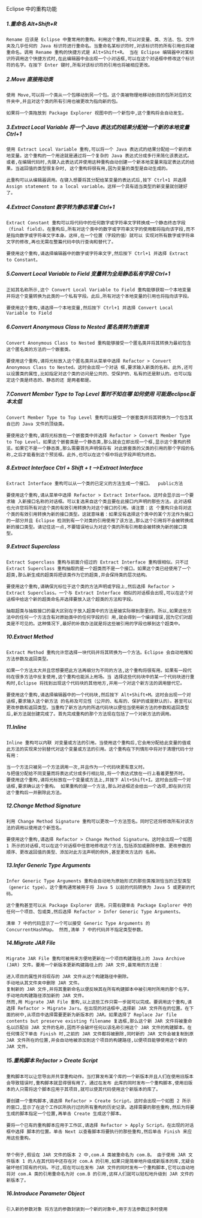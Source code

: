 Eclipse 中的重构功能

##### 1.重命名   Alt+Shift+R

	Rename 应该是 Eclipse 中重常用的重构。利用这个重构,可以对变量、类、方法、包、文件夹及几乎任何的 Java 标识符进行重命名。当重命名某标识符时,对该标识符的所有引用也将被重命名。调用 Rename 重构的快捷方式是 Alt+Shift+R。 当在 Eclipse 编辑器中对某标识符调用这个快捷方式时,在此编辑器中会出现一个小对话框,可以在这个对话框中修改这个标识符的名字。在按下 Enter 键时,所有对该标识符的引用也将被相应更改。

##### 2.Move  直接拖动类

	使用 Move,可以将一个类从一个包移动到另一个包。这个类被物理地移动到目的包所对应的文件夹中,并且对这个类的所有引用也被更改为指向新的包。

	如果将一个类拖放到 Package Explorer 视图中的一个新包中,这个重构将会自动发生。

##### 3.Extract Local Variable   将一个 Java 表达式的结果分配给一个新的本地变量  Ctrl+1

	使用 Extract Local Variable 重构,可以将一个 Java 表达式的结果分配给一个新的本地变量。这个重构的一个用途就是通过将一个复杂的 Java 表达式分成多行来简化该表达式。或者,在编辑代码时,先键入此表达式并使用这种重构自动创建一个新本地变量来指定表达式的结果。当返回值的类型很复杂时, 这个重构将很有用,因为变量的类型是自动生成的。

	此重构可以从编辑器调用。在键入想要将其分配给某变量的表达式后,按下 Ctrl+1 并选择 Assign statement to a local variable。这样一个具有适当类型的新变量就创建好了。

##### 4.Extract Constant   数字转为静态常量   Ctrl+1

	Extract Constant 重构可以将代码中的任何数字或字符串文字转换成一个静态终态字段（final field）。在重构后,所有对这个类中的数字或字符串文字的使用都将指向该字段,而不是指向数字或字符串文字本身。这样,在一个位置（字段的值）就可以 实现对所有数字或字符串文字的修改,再也无需在整篇代码中执行查询和替代了。

	要使用这个重构,请选择编辑器中的数字或字符串文字,然后按下 Ctrl+1 并选择 Extract to Constant。

##### 5.Convert Local Variable to Field   变量转为全局静态私有字段  Ctrl+1 

	正如其名称所示,这个 Convert Local Variable to Field 重构能够获取一个本地变量并将这个变量转换为此类的一个私有字段。此后,所有对这个本地变量的引用也将指向该字段。

	要使用这个重构,请选择一个本地变量,然后按下 Ctrl+1 并选择 Convert Local Variable to Field

##### 6.Convert Anonymous Class to Nested 匿名类转为嵌套类

	Convert Anonymous Class to Nested 重构能够接受一个匿名类并将其转换为最初包含这个匿名类的方法的一个嵌套类。

	要使用这个重构,请将光标放入这个匿名类并从菜单中选择 Refactor > Convert Anonymous Class to Nested。这时会出现一个对话 框,要求输入新类的名称。此外,还可以设置类的属性,比如指定对这个类的访问是公共的、受保护的、私有的还是默认的。也可以指定这个类是终态的、静态的还 是两者都是。

##### 7.Convert Member Type to Top Level  暂时不知在哪 如何使用 可能是eclipse版本太低

	Convert Member Type to Top Level 重构可以接受一个嵌套类并将其转换为一个包含其自已的 Java 文件的顶级类。

	要使用这个重构,请将光标放在一个嵌套类中并选择 Refactor > Convert Member Type to Top Level。如果这个嵌套类是一个静态类,那么就会立即出现一个框,显示这个重构的预览。如果它不是一个静态类,那么需要首先声明保存有 对此嵌套类的父类的引用的那个字段的名称,之后才能看到这个预览框。此外,也可以在这个框中将此字段声明为终态。

##### 8.Extract Interface   Ctrl + Shift + t -->Extract Interface
	Extract Interface 重构可以从一个类的已定义的方法生成一个接口。  public方法

	要使用这个重构,请从菜单中选择 Refactor > Extract Interface。这时会显示出一个要求输 入新接口名称的对话框。可以复选来自这个类且要在此接口内声明的那些方法。此对话框也允许您将所有对这个类的有效引用转换为对这个接口的引用。请注意：这 个重构只会将对这个类的有效引用转换为新的接口类型。这就意味着：如果没有选择这个类中的某个方法作为接口的一部分并且 Eclipse 检测到有一个对类的引用使用了该方法,那么这个引用将不会被转换成新的接口类型。请记住这一点,不要错误地认为对这个类的所有引用都会被转换为新的接口类 型。

##### 9.Extract Superclass

	Extract Superclass 重构与前面介绍过的 Extract Interface 重构很相似。只不过 Extract Superclass 重构抽取的是一个超类而不是一个接口。如果这个类已经使用了一个超类,那么新生成的超类将把该类作为它的超类,并会保持类的层次结构。

	要使用这个重构,请确保光标位于这个类的方法声明或字段上,然后选择 Refactor > Extract Superclass。一个与 Extract Interface 相似的对话框会出现,可以在这个对话框中给这个新的超类命名并选择要放入这个超类的方法和字段。

	抽取超类与抽取接口的最大区别在于放入超类中的方法是被实际移到那里的。所以,如果这些方法中的任何一个方法含有对原始类中的任何字段的引 用,就会得到一个编译错误,因为它们对超类是不可见的。这种情况下,最好的补救办法就是将这些被引用的字段也移到这个超类中。

##### 10.Extract Method

	Extract Method 重构允许您选择一块代码并将其转换为一个方法。Eclipse 会自动地推知方法参数及返回类型。

	如果一个方法太大并且您想要把此方法再细分为不同的方法,这个重构将很有用。如果有一段代码在很多方法中反复使用,这个重构也能派上用场。当 选择这些代码块中的某一个代码块进行重构时,Eclipse 将找到出现这个代码块的其他地方,并用一个对这个新方法的调用替代它。

	要使用这个重构,请选择编辑器中的一个代码块,然后按下 Alt+Shift+M。这时会出现一个对话框,要求输入这个新方法 的名称及可见性（公开的、私有的、保护的或是默认的）。甚至可以更改参数和返回类型。当重构了新方法内的所选代码块以便恰当使用新方法的参数和返回类型 后,新方法就创建完成了。首先完成重构的那个方法现在包括了一个对新方法的调用。

##### 11.Inline

	Inline 重构可以内联 对变量或方法的引用。当使用这个重构后,它会用分配给此变量的值或此方法的实现来分别替代对这个变量或方法的引用。这个重构在下列情形中将对于清理代码十分有用：

	当一个方法只被另一个方法调用一次,并且作为一个代码块更有意义时。
	与把值分配给不同变量而将表达式分成多行相比较,将一个表达式放在一行上看着更整齐时。
	要使用这个重构,请将光标放在一个变量或方法上,并按下 Alt+Shift+I。这时会出现一个对话框,要求确认这个重构。 如果重构的是一个方法,那么对话框还会给出一个选项,即在执行完这个重构后一并删除此方法。

##### 12.Change Method Signature

	利用 Change Method Signature 重构可以更改一个方法签名。同时它还将修改所有对该方法的调用以使用这个新签名。

	要使用这个重构,请选择 Refactor > Change Method Signature。这时会出现一个如图 1 所示的对话框,可以在这个对话框中任意地修改这个方法,包括添加或删除参数、更改参数的顺序、更改返回值的类型、添加对此方法声明的例外,甚至更改方法的 名称。

##### 13.Infer Generic Type Arguments

	Infer Generic Type Arguments 重构会自动地为原始形式的那些类推测恰当的泛型类型（generic type）。这个重构通常被用于将 Java 5 以前的代码转换为 Java 5 或更新的代码。

	这个重构甚至可以从 Package Explorer 调用。只需右键单击 Package Explorer 中的任何一个项目、包或类,然后选择 Refactor > Infer Generic Type Arguments。

	清单 7 中的代码显示了一个可以接受 Generic Type Arguments 的 ConcurrentHashMap。 然而,清单 7 中的代码并不指定类型参数。

##### 14.Migrate JAR File

	Migrate JAR File 重构可被用来方便地更新在一个项目构建路径上的 Java Archive (JAR) 文件。要用一个新版本更新构建路径上的 JAR 文件,最常用的方法是：

	进入项目的属性并将现存的 JAR 文件从这个构建路径中删除。
	手动地从其文件夹中删除 JAR 文件。
	复制新的 JAR 文件,并将其重新命名以便反映其在所有构建脚本中被引用时所用的那个名字。
	手动地向构建路径添加新的 JAR 文件。
	然而,用 Migrate JAR File 重构,以上这些工作只需一步就可以完成。要调用这个重构,请选择 Refactor > Migrate Jars。在出现的对话框中,选择新 JAR 文件所在的位置。在下面的树中,从项目中选择需要更新为新版本的 JAR。如果选择了 Replace Jar file contents but preserve existing filename 复选框,那么这个新 JAR 文件将被重命名以匹配旧 JAR 文件的名称,因而不会破坏任何以该名称引用这个 JAR 文件的构建脚本。在任何情况下单击 Finish 时,之前的 JAR 文件都将被删除,同时新的 JAR 文件会被复制到原 JAR 文件所在的位置,并会自动地被添加到这个项目的构建路径,以便项目能够使用这个新的 JAR 文件。

##### 15.重构脚本 Refactor > Create Script

	重构脚本可以让您导出并共享重构动作。当打算发布某个库的一个新版本并且人们在使用旧版本会导致错误时,重构脚本就显得很有用了。通过在发布 此库的同时发布一个重构脚本,使用旧版本的人只需将这个脚本应用于其项目,就可以使其代码使用这个新版本的库了。

	要创建一个重构脚本,请选择 Refactor > Create Script。这时会出现一个如图 2 所示的窗口,显示了在这个工作区所执行过的所有重构的历史记录。选择需要的那些重构,然后为将要生成的脚本指定一个位置,再单击 Create 生成这个脚本。

	要将一个已有的重构脚本应用于工作区,请选择 Refactor > Apply Script。在出现的对话框中选择 脚本的位置。单击 Next 以查看脚本将要执行的那些重构,然后单击 Finish 来应用这些重构。


	举个例子,假设在 JAR 文件的版本 2 中,com.A 类被重命名为 com.B。 由于使用 JAR 文件版本 1 的人在其代码中还存在对 com.A 的引用,如果只是简单地升级成新版本的库,无疑会破坏他们现有的代码。不过,现在可以在发布 JAR 文件的同时发布一个重构脚本,它可以自动地将对 com.A 类的引用重命名为对 com.B 的引用,这样人们就可以轻松地升级到 JAR 文件的新版本了。

##### 16.Introduce Parameter Object 
	引入新的参数对象 将方法的参数封装到一个新的对象中,用于方法参数过多时使用
